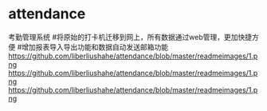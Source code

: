 # attendance
考勤管理系统
#将原始的打卡机迁移到网上，所有数据通过web管理，更加快捷方便
#增加报表导入导出功能和数据自动发送邮箱功能
https://github.com/liberliushahe/attendance/blob/master/readmeimages/1.png
https://github.com/liberliushahe/attendance/blob/master/readmeimages/1.png
https://github.com/liberliushahe/attendance/blob/master/readmeimages/1.png

